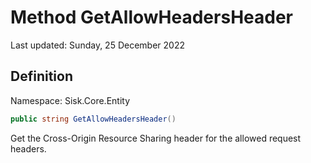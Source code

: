 # Method GetAllowHeadersHeader
Last updated: Sunday, 25 December 2022

## Definition
Namespace: Sisk.Core.Entity

```csharp
public string GetAllowHeadersHeader()
```

Get the Cross-Origin Resource Sharing header for the allowed request headers.


